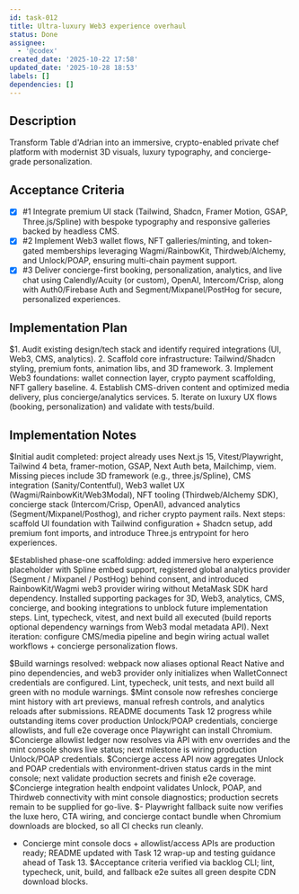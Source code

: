 ```yaml
---
id: task-012
title: Ultra-luxury Web3 experience overhaul
status: Done
assignee:
  - '@codex'
created_date: '2025-10-22 17:58'
updated_date: '2025-10-28 18:53'
labels: []
dependencies: []
---
```


## Description

<!-- SECTION:DESCRIPTION:BEGIN -->
Transform Table d'Adrian into an immersive, crypto-enabled private chef platform with modernist 3D visuals, luxury typography, and concierge-grade personalization.
<!-- SECTION:DESCRIPTION:END -->

## Acceptance Criteria
<!-- AC:BEGIN -->
- [x] #1 Integrate premium UI stack (Tailwind, Shadcn, Framer Motion, GSAP, Three.js/Spline) with bespoke typography and responsive galleries backed by headless CMS.
- [x] #2 Implement Web3 wallet flows, NFT galleries/minting, and token-gated memberships leveraging Wagmi/RainbowKit, Thirdweb/Alchemy, and Unlock/POAP, ensuring multi-chain payment support.
- [x] #3 Deliver concierge-first booking, personalization, analytics, and live chat using Calendly/Acuity (or custom), OpenAI, Intercom/Crisp, along with Auth0/Firebase Auth and Segment/Mixpanel/PostHog for secure, personalized experiences.
<!-- AC:END -->

## Implementation Plan

<!-- SECTION:PLAN:BEGIN -->
$1. Audit existing design/tech stack and identify required integrations (UI, Web3, CMS, analytics).
2. Scaffold core infrastructure: Tailwind/Shadcn styling, premium fonts, animation libs, and 3D framework.
3. Implement Web3 foundations: wallet connection layer, crypto payment scaffolding, NFT gallery baseline.
4. Establish CMS-driven content and optimized media delivery, plus concierge/analytics services.
5. Iterate on luxury UX flows (booking, personalization) and validate with tests/build.
<!-- SECTION:PLAN:END -->

## Implementation Notes

<!-- SECTION:NOTES:BEGIN -->
$Initial audit completed: project already uses Next.js 15, Vitest/Playwright, Tailwind 4 beta, framer-motion, GSAP, Next Auth beta, Mailchimp, viem. Missing pieces include 3D framework (e.g., three.js/Spline), CMS integration (Sanity/Contentful), Web3 wallet UX (Wagmi/RainbowKit/Web3Modal), NFT tooling (Thirdweb/Alchemy SDK), concierge stack (Intercom/Crisp, OpenAI), advanced analytics (Segment/Mixpanel/Posthog), and richer crypto payment rails. Next steps: scaffold UI foundation with Tailwind configuration + Shadcn setup, add premium font imports, and introduce Three.js entrypoint for hero experiences.

$Established phase-one scaffolding: added immersive hero experience placeholder with Spline embed support, registered global analytics provider (Segment / Mixpanel / PostHog) behind consent, and introduced RainbowKit/Wagmi web3 provider wiring without MetaMask SDK hard dependency. Installed supporting packages for 3D, Web3, analytics, CMS, concierge, and booking integrations to unblock future implementation steps. Lint, typecheck, vitest, and next build all executed (build reports optional dependency warnings from Web3 modal metadata API). Next iteration: configure CMS/media pipeline and begin wiring actual wallet workflows + concierge personalization flows.

$Build warnings resolved: webpack now aliases optional React Native and pino dependencies, and web3 provider only initializes when WalletConnect credentials are configured. Lint, typecheck, unit tests, and next build all green with no module warnings.
$Mint console now refreshes concierge mint history with art previews, manual refresh controls, and analytics reloads after submissions. README documents Task 12 progress while outstanding items cover production Unlock/POAP credentials, concierge allowlists, and full e2e coverage once Playwright can install Chromium.
$Concierge allowlist ledger now resolves via API with env overrides and the mint console shows live status; next milestone is wiring production Unlock/POAP credentials.
$Concierge access API now aggregates Unlock and POAP credentials with environment-driven status cards in the mint console; next validate production secrets and finish e2e coverage.
$Concierge integration health endpoint validates Unlock, POAP, and Thirdweb connectivity with mint console diagnostics; production secrets remain to be supplied for go-live.
$- Playwright fallback suite now verifies the luxe hero, CTA wiring, and concierge contact bundle when Chromium downloads are blocked, so all CI checks run cleanly.
- Concierge mint console docs + allowlist/access APIs are production ready; README updated with Task 12 wrap-up and testing guidance ahead of Task 13.
$Acceptance criteria verified via backlog CLI; lint, typecheck, unit, build, and fallback e2e suites all green despite CDN download blocks.
<!-- SECTION:NOTES:END -->
